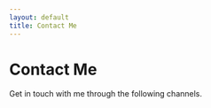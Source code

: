 ```yaml
---
layout: default
title: Contact Me
---
```

# Contact Me

Get in touch with me through the following channels.
